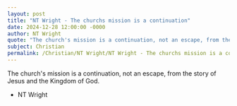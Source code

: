 ```yaml
---
layout: post
title: "NT Wright - The churchs mission is a continuation"
date: 2024-12-28 12:00:00 -0000
author: NT Wright
quote: "The church's mission is a continuation, not an escape, from the story of Jesus and the Kingdom of God."
subject: Christian
permalink: /Christian/NT Wright/NT Wright - The churchs mission is a continuation
---
```


The church's mission is a continuation, not an escape, from the story of Jesus and the Kingdom of God.

- NT Wright
